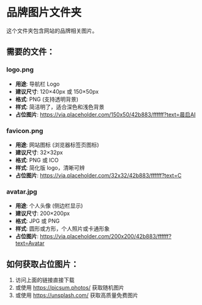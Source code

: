 # 品牌图片文件夹

这个文件夹包含网站的品牌相关图片。

## 需要的文件：

### logo.png
- **用途**: 导航栏 Logo
- **建议尺寸**: 120×40px 或 150×50px
- **格式**: PNG (支持透明背景)
- **样式**: 简洁明了，适合深色和浅色背景
- **占位图片**: https://via.placeholder.com/150x50/42b883/ffffff?text=晨启AI

### favicon.png
- **用途**: 网站图标 (浏览器标签页图标)
- **建议尺寸**: 32×32px
- **格式**: PNG 或 ICO
- **样式**: 简化版 logo，清晰可辨
- **占位图片**: https://via.placeholder.com/32x32/42b883/ffffff?text=C

### avatar.jpg
- **用途**: 个人头像 (侧边栏显示)
- **建议尺寸**: 200×200px
- **格式**: JPG 或 PNG
- **样式**: 圆形或方形，个人照片或卡通形象
- **占位图片**: https://via.placeholder.com/200x200/42b883/ffffff?text=Avatar

## 如何获取占位图片：
1. 访问上面的链接直接下载
2. 或使用 https://picsum.photos/ 获取随机图片
3. 或使用 https://unsplash.com/ 获取高质量免费图片
